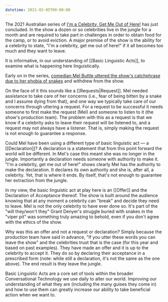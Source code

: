 ```yaml
---
datetime: 2021-03-05T00:00:00
---
```

The 2021 Australian series of [I'm a Celebrity, Get Me Out of Here!](https://www.imdb.com/title/tt4422950/) has just concluded. In the show a dozen or so celebrities live in the jungle for a month and are required to take part in challenges in order to obtain food for the camp, or to avoid eviction. A major premise of the show is the ability for a celebrity to state, "I'm a celebrity, get me out of here!" if it all becomes too much and they want to leave.

It is informative, in our understanding of [[Basic Linguistic Acts]], to examine what is happening here linguistically.

Early on in the series, [comedian Mel Buttle uttered the show's catchphrase due to her phobia of snakes](https://www.news.com.au/entertainment/tv/reality-tv/im-a-celebrity/im-a-celeb-2021-mel-buttle-quits-the-show-due-to-snake-phobia/news-story/09930ed1c40269e0f5ff167de3f1aa53) and withdrew from the show.

On the face of it this sounds like a [[Requests|Request]]. Mel needed assistance to take care of her concerns (i.e., fear of being bitten by a snake and I assume dying from that), and one way we typically take care of our concerns through uttering a request. For a request to be successful it needs someone to first make the request (Mel) and someone to listen to it (the show's production team). The problem with this as a request is that we know if a celebrity asks to leave their request will be listened to, and a request may not always have a listener. That is, simply making the request is not enough to guarantee a response.

Could Mel have been using a different type of basic linguistic act — a [[Declaration]]? A declaration is a statement that from this point forward the world will be different. In Mel's case this meant she was no longer in the jungle. Importantly a declaration needs someone with authority to make it. "I'm a celebrity, get me out of here!" shows clearly Mel has the authority to make the declaration. It declares its own authority and she is, after all, a celebrity. Yet, that is where it ends. By itself, that's not enough to guarantee her extraction from the jungle.

In my view, the basic linguistic act at play here is an [[Offer]] and the Declaration of Acceptance thereof. The show is built around the audience knowing that at any moment a celebrity can "break" and decide they need to leave. Mel is not the only celebrity to have ever done so. It's part of the "will they/won't they" Grant Denyer's struggle buried with snakes in the "viper pit" was something truly amazing to behold, even if you don't agree with the ethics of the show.

Why was this an offer and not a request or declaration? Simply because the production team have said in advance, "If you utter these words you can leave the show" and the celebrities trust that is the case (for this year and based on past examples). They have made an offer and it is up to the celebrity to accept it. They do so by declaring their acceptance in a prescribed form (note: while still a declaration, it's not the same as the one above). The end result is they leave the jungle.

Basic Linguistic Acts are a core set of tools within the broader Conversational Technology we use daily to alter our world. Improving our understanding of what they are (including the many guises they come in) and how to use them can greatly increase our ability to take beneficial action when we want to.
